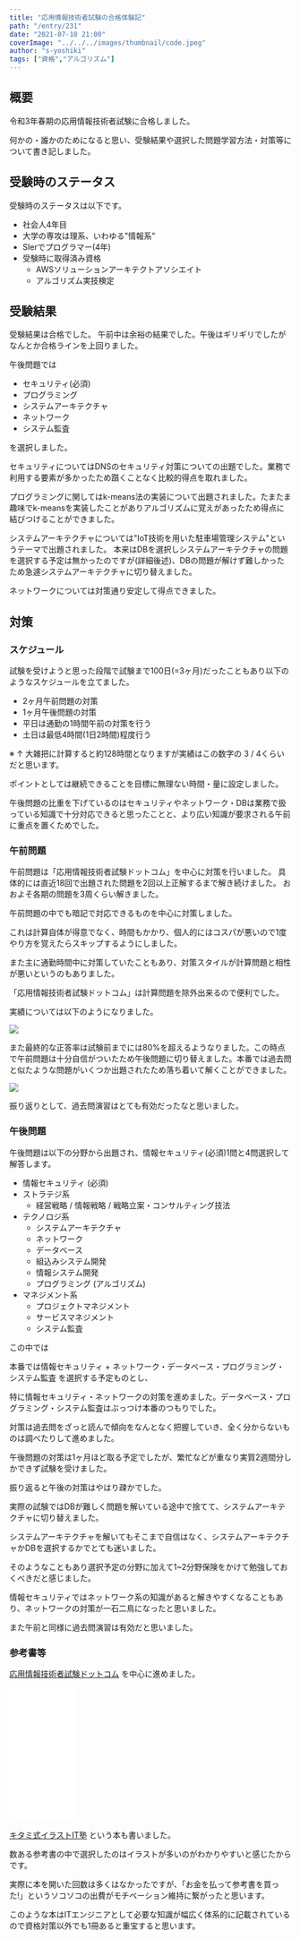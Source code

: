 ```yaml
---
title: "応用情報技術者試験の合格体験記"
path: "/entry/231"
date: "2021-07-10 21:00"
coverImage: "../../../images/thumbnail/code.jpeg"
author: "s-yoshiki"
tags: ["資格","アルゴリズム"]
---
```


## 概要

令和3年春期の応用情報技術者試験に合格しました。

何かの・誰かのためになると思い、受験結果や選択した問題学習方法・対策等について書き記しました。

## 受験時のステータス

受験時のステータスは以下です。

- 社会人4年目
- 大学の専攻は理系、いわゆる"情報系"
- SIerでプログラマー(4年)
- 受験時に取得済み資格
  - AWSソリューションアーキテクトアソシエイト
  - アルゴリズム実技検定

## 受験結果

受験結果は合格でした。
午前中は余裕の結果でした。午後はギリギリでしたがなんとか合格ラインを上回りました。

午後問題では

- セキュリティ(必須)
- プログラミング
- システムアーキテクチャ
- ネットワーク
- システム監査

を選択しました。

セキュリティについてはDNSのセキュリティ対策についての出題でした。業務で利用する要素が多かったため躓くことなく比較的得点を取れました。

プログラミングに関してはk-means法の実装について出題されました。たまたま趣味でk-meansを実装したことがありアルゴリズムに覚えがあったため得点に結びつけることができました。

システムアーキテクチャについては"IoT技術を用いた駐車場管理システム"というテーマで出題されました。
本来はDBを選択しシステムアーキテクチャの問題を選択する予定は無かったのですが(詳細後述)、DBの問題が解けず難しかったため急遽システムアーキテクチャに切り替えました。

ネットワークについては対策通り安定して得点できました。

## 対策

### スケジュール

試験を受けようと思った段階で試験まで100日(=3ヶ月)だったこともあり以下のようなスケジュールを立てました。

- 2ヶ月午前問題の対策
- 1ヶ月午後問題の対策
- 平日は通勤の1時間午前の対策を行う
- 土日は最低4時間(1日2時間)程度行う

※ ↑ 大雑把に計算すると約128時間となりますが実績はこの数字の 3 / 4くらいだと思います。

ポイントとしては継続できることを目標に無理ない時間・量に設定しました。

午後問題の比重を下げているのはセキュリティやネットワーク・DBは業務で扱っている知識で十分対応できると思ったことと、より広い知識が要求される午前に重点を置くためでした。

### 午前問題

午前問題は「応用情報技術者試験ドットコム」を中心に対策を行いました。
具体的には直近18回で出題された問題を2回以上正解するまで解き続けました。
おおよそ各期の問題を3周くらい解きました。

午前問題の中でも暗記で対応できるものを中心に対策しました。

これは計算自体が得意でなく、時間もかかり、個人的にはコスパが悪いので1度やり方を覚えたらスキップするようにしました。

また主に通勤時間中に対策していたこともあり、対策スタイルが計算問題と相性が悪いというのもありました。

「応用情報技術者試験ドットコム」は計算問題を除外出来るので便利でした。

実績については以下のようになりました。

![](./cap1.png)

また最終的な正答率は試験前までには80%を超えるようなりました。この時点で午前問題は十分自信がついたため午後問題に切り替えました。本番では過去問と似たような問題がいくつか出題されたため落ち着いて解くことができました。

![](./cap2.png)

振り返りとして、過去問演習はとても有効だったなと思いました。

### 午後問題

午後問題は以下の分野から出題され、情報セキュリティ(必須)1問と4問選択して解答します。

- 情報セキュリティ (必須)
- ストラテジ系
  - 経営戦略 / 情報戦略 / 戦略立案・コンサルティング技法
- テクノロジ系
  - システムアーキテクチャ
  - ネットワーク
  - データベース
  - 組込みシステム開発
  - 情報システム開発
  - プログラミング (アルゴリズム)
- マネジメント系
  - プロジェクトマネジメント
  - サービスマネジメント
  - システム監査

この中では

本番では情報セキュリティ + ネットワーク・データベース・プログラミング・システム監査 を選択する予定ものとし、

特に情報セキュリティ・ネットワークの対策を進めました。データベース・プログラミング・システム監査はぶっつけ本番のつもりでした。

対策は過去問をざっと読んで傾向をなんとなく把握していき、全く分からないものは調べたりして進めました。

午後問題の対策は1ヶ月ほど取る予定でしたが、繁忙などが重なり実質2週間分しかできず試験を受けました。

振り返ると午後の対策はやはり疎かでした。

実際の試験ではDBが難しく問題を解いている途中で捨てて、システムアーキテクチャに切り替えました。

システムアーキテクチャを解いてもそこまで自信はなく、システムアーキテクチャかDBを選択するかでとても迷いました。

そのようなこともあり選択予定の分野に加えて1~2分野保険をかけて勉強しておくべきだと感じました。

情報セキュリティではネットワーク系の知識があると解きやすくなることもあり、ネットワークの対策が一石二鳥になったと思いました。

また午前と同様に過去問演習は有効だと思いました。

### 参考書等

[応用情報技術者試験ドットコム](https://www.ap-siken.com/) を中心に進めました。

<iframe style="width:120px;height:240px;" marginwidth="0" marginheight="0" scrolling="no" frameborder="0" src="//rcm-fe.amazon-adsystem.com/e/cm?lt1=_blank&bc1=000000&IS2=1&bg1=FFFFFF&fc1=000000&lc1=0000FF&t=yoshiki037-22&language=ja_JP&o=9&p=8&l=as4&m=amazon&f=ifr&ref=as_ss_li_til&asins=4297117835&linkId=1fc26c4260bad3332526c79f3b69d1fb"></iframe>

[キタミ式イラストIT塾](https://amzn.to/2UED9Ac) という本も書いました。

数ある参考書の中で選択したのはイラストが多いのがわかりやすいと感じたからです。

実際に本を開いた回数は多くはなかったですが、「お金を払って参考書を買った!」というソコソコの出費がモチベーション維持に繋がったと思います。

このような本はITエンジニアとして必要な知識が幅広く体系的に記載されているので資格対策以外でも1冊あると重宝すると思います。
